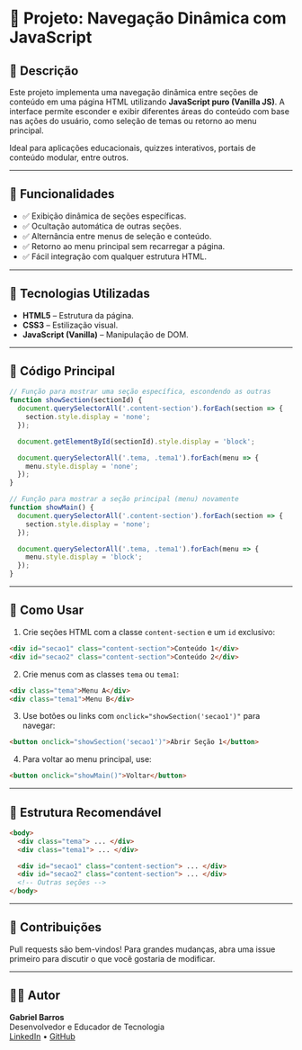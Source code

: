 # 📁 Projeto: Navegação Dinâmica com JavaScript

## 📌 Descrição

Este projeto implementa uma navegação dinâmica entre seções de conteúdo em uma página HTML utilizando **JavaScript puro (Vanilla JS)**. A interface permite esconder e exibir diferentes áreas do conteúdo com base nas ações do usuário, como seleção de temas ou retorno ao menu principal.

Ideal para aplicações educacionais, quizzes interativos, portais de conteúdo modular, entre outros.

---

## 🚀 Funcionalidades

- ✅ Exibição dinâmica de seções específicas.
- ✅ Ocultação automática de outras seções.
- ✅ Alternância entre menus de seleção e conteúdo.
- ✅ Retorno ao menu principal sem recarregar a página.
- ✅ Fácil integração com qualquer estrutura HTML.

---

## 🧠 Tecnologias Utilizadas

- **HTML5** – Estrutura da página.
- **CSS3** – Estilização visual.
- **JavaScript (Vanilla)** – Manipulação de DOM.

---

## 📜 Código Principal

```javascript
// Função para mostrar uma seção específica, escondendo as outras
function showSection(sectionId) {
  document.querySelectorAll('.content-section').forEach(section => {
    section.style.display = 'none';
  });

  document.getElementById(sectionId).style.display = 'block';

  document.querySelectorAll('.tema, .tema1').forEach(menu => {
    menu.style.display = 'none';
  });
}

// Função para mostrar a seção principal (menu) novamente
function showMain() {
  document.querySelectorAll('.content-section').forEach(section => {
    section.style.display = 'none';
  });

  document.querySelectorAll('.tema, .tema1').forEach(menu => {
    menu.style.display = 'block';
  });
}
```

---

## 🧪 Como Usar

1. Crie seções HTML com a classe `content-section` e um `id` exclusivo:

```html
<div id="secao1" class="content-section">Conteúdo 1</div>
<div id="secao2" class="content-section">Conteúdo 2</div>
```

2. Crie menus com as classes `tema` ou `tema1`:

```html
<div class="tema">Menu A</div>
<div class="tema1">Menu B</div>
```

3. Use botões ou links com `onclick="showSection('secao1')"` para navegar:

```html
<button onclick="showSection('secao1')">Abrir Seção 1</button>
```

4. Para voltar ao menu principal, use:

```html
<button onclick="showMain()">Voltar</button>
```

---

## 📂 Estrutura Recomendável

```html
<body>
  <div class="tema"> ... </div>
  <div class="tema1"> ... </div>

  <div id="secao1" class="content-section"> ... </div>
  <div id="secao2" class="content-section"> ... </div>
  <!-- Outras seções -->
</body>
```

---

## 🤝 Contribuições

Pull requests são bem-vindos! Para grandes mudanças, abra uma issue primeiro para discutir o que você gostaria de modificar.

---

## 👨‍💻 Autor

**Gabriel Barros**  
Desenvolvedor e Educador de Tecnologia  
[LinkedIn](https://www.linkedin.com/in/gabriel-sbarros) • [GitHub](https://github.com/bielbarros)
